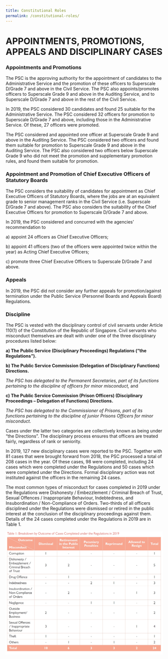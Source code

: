 ```yaml
---
title: Constitutional Roles
permalink: /constitutional-roles/
---
```

# **APPOINTMENTS, PROMOTIONS, APPEALS AND DISCIPLINARY CASES**

### **Appointments and Promotions**

The PSC is the approving authority for the appointment of candidates to the Administrative Service and the promotion of these officers to Superscale D/Grade 7 and above in the Civil Service. The PSC also appoints/promotes officers to Superscale Grade 9 and above in the Auditing Service, and to Superscale D/Grade 7 and above in the rest of the Civil Service.

In 2019, the PSC considered 30 candidates and found 25 suitable for the Administrative Service.
The PSC considered 32 officers for promotion to Superscale D/Grade 7 and above, including those in the Administrative Service. Of these, 27 officers were promoted.

The PSC considered and appointed one officer at Superscale Grade 9 and above in the Auditing Service. The PSC considered two officers and found them suitable for promotion to Superscale Grade 9 and above in the Auditing Service. The PSC also considered two officers below Superscale Grade 9 who did not meet the promotion and supplementary promotion rules, and found them suitable for promotion. 


### **Appointment and Promotion of Chief Executive Officers of Statutory Boards**

The PSC considers the suitability of candidates for appointment as Chief Executive Officers of Statutory Boards, where the jobs are at an equivalent grade to senior management ranks in the Civil Service (i.e. Superscale D/Grade 7 and above). The PSC also considers the suitability of the Chief Executive Officers for promotion to Superscale D/Grade 7 and above.

In 2019, the PSC considered and concurred with the agencies’ recommendation to 

a)	appoint 24 officers as Chief Executive Officers;

b)	appoint 41 officers (two of the officers were appointed twice within the year) as Acting Chief Executive Officers;

c)	promote three Chief Executive Officers to Superscale D/Grade 7 and above.

### **Appeals**

In 2019, the PSC did not consider any further appeals for promotion/against termination under the Public Service (Personnel Boards and Appeals Board) Regulations. 

### **Discipline**

The PSC is vested with the disciplinary control of civil servants under Article 110(1) of the Constitution of the Republic of Singapore. Civil servants who misconduct themselves are dealt with under one of the three disciplinary procedures listed below: 

**a)	The Public Service (Disciplinary Proceedings) Regulations (“the Regulations”).**

**b)	The Public Service Commission (Delegation of Disciplinary Functions) Directions.**

*The PSC has delegated to the Permanent Secretaries, part of its functions pertaining to the discipline of officers for minor misconduct,* and

**c)	The Public Service Commission (Prison Officers) (Disciplinary Proceedings – Delegation of Functions) Directions.** 

*The PSC has delegated to the Commissioner of Prisons, part of its functions pertaining to the discipline of junior Prisons Officers for minor misconduct.*

Cases under the latter two categories are collectively known as being under “the Directions”. The disciplinary process ensures that officers are treated fairly, regardless of rank or seniority.

In 2019, 127 new disciplinary cases were reported to the PSC. Together with 81 cases that were brought forward from 2018, the PSC processed a total of 208 cases in the year. Of these cases, 98 were completed, including 24 cases which were completed under the Regulations and 50 cases which were completed under the Directions. Formal disciplinary action was not instituted against the officers in the remaining 24 cases. 

The most common types of misconduct for cases completed in 2019 under the Regulations were Dishonesty / Embezzlement / Criminal Breach of Trust, Sexual Offences / Inappropriate Behaviour, Indebtedness, and Insubordination / Non-Compliance of Orders. Two-thirds of all officers disciplined under the Regulations were dismissed or retired in the public interest at the conclusion of the disciplinary proceedings against them. Details of the 24 cases completed under the Regulations in 2019 are in Table 1.

![alt text - Table 1](/images/Table1.jpg)
